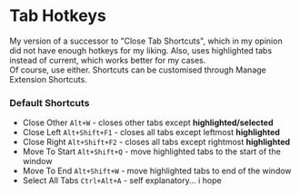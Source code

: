 # Tab Hotkeys
My version of a successor to "Close Tab Shortcuts", which in my opinion did not have enough hotkeys for my liking. Also, uses highlighted tabs instead of current, which works better for my cases. 
<br/>
Of course, use either. Shortcuts can be customised through Manage Extension Shortcuts.

### Default Shortcuts
* Close Other `Alt+W` - closes other tabs except **highlighted/selected**
* Close Left `Alt+Shift+F1` - closes all tabs except leftmost **highlighted**
* Close Right `Alt+Shift+F2` - closes all tabs except rightmost **highlighted**
* Move To Start `Alt+Shift+Q` - move highlighted tabs to the start of the window
* Move To End `Alt+Shift+W` - move highlighted tabs to end of the window
* Select All Tabs `Ctrl+Alt+A` - self explanatory... i hope
